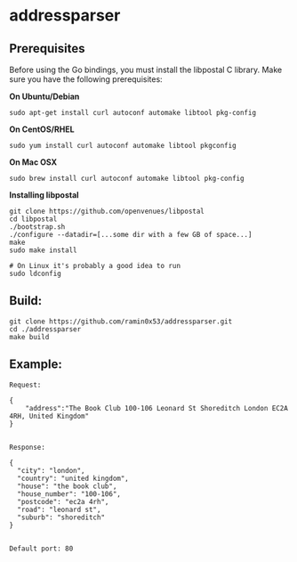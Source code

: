 # addressparser

## Prerequisites

Before using the Go bindings, you must install the libpostal C library. Make sure you have the following prerequisites:

**On Ubuntu/Debian**
```
sudo apt-get install curl autoconf automake libtool pkg-config
```

**On CentOS/RHEL**
```
sudo yum install curl autoconf automake libtool pkgconfig
```

**On Mac OSX**
```
sudo brew install curl autoconf automake libtool pkg-config
```

**Installing libpostal**

```
git clone https://github.com/openvenues/libpostal
cd libpostal
./bootstrap.sh
./configure --datadir=[...some dir with a few GB of space...]
make
sudo make install

# On Linux it's probably a good idea to run
sudo ldconfig
```


## Build:
```
git clone https://github.com/ramin0x53/addressparser.git
cd ./addressparser
make build
```

## Example:

```
Request:

{
    "address":"The Book Club 100-106 Leonard St Shoreditch London EC2A 4RH, United Kingdom"
}


Response:

{
  "city": "london",
  "country": "united kingdom",
  "house": "the book club",
  "house_number": "100-106",
  "postcode": "ec2a 4rh",
  "road": "leonard st",
  "suburb": "shoreditch"
}


Default port: 80
```